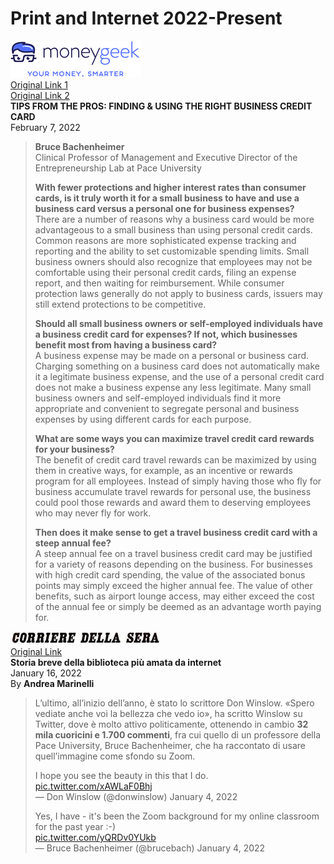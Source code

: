 # Print and Internet 2022-Present

[![moneygeek](images/moneygeek.png)](https://www.moneygeek.com/credit-cards/business/#expert=bruce-bachenheimer) <br/>
[Original Link 1](https://www.moneygeek.com/credit-cards/business/#expert=bruce-bachenheimer) <br/>
[Original Link 2](https://www.moneygeek.com/credit-cards/business/best-travel/#expert=bruce-bachenheimer) <br/>
**TIPS FROM THE PROS: FINDING & USING THE RIGHT BUSINESS CREDIT CARD** <br/>
February 7, 2022 <br/>
> **Bruce Bachenheimer** <br/>
> Clinical Professor of Management and Executive Director of the Entrepreneurship Lab at Pace University
>  
> **With fewer protections and higher interest rates than consumer cards, is it truly worth it for a small business to have and use a business card versus a personal one for business expenses?** <br/>
> There are a number of reasons why a business card would be more advantageous to a small business than using personal credit cards. Common reasons are more sophisticated expense tracking and reporting and the ability to set customizable spending limits. Small business owners should also recognize that employees may not be comfortable using their personal credit cards, filing an expense report, and then waiting for reimbursement. While consumer protection laws generally do not apply to business cards, issuers may still extend protections to be competitive.
> 
> **Should all small business owners or self-employed individuals have a business credit card for expenses? If not, which businesses benefit most from having a business card?** <br/>
> A business expense may be made on a personal or business card. Charging something on a business card does not automatically make it a legitimate business expense, and the use of a personal credit card does not make a business expense any less legitimate. Many small business owners and self-employed individuals find it more appropriate and convenient to segregate personal and business expenses by using different cards for each purpose.
> 
> **What are some ways you can maximize travel credit card rewards for your business?** <br/>
> The benefit of credit card travel rewards can be maximized by using them in creative ways, for example, as an incentive or rewards program for all employees. Instead of simply having those who fly for business accumulate travel rewards for personal use, the business could pool those rewards and award them to deserving employees who may never fly for work.
>
> 
> **Then does it make sense to get a travel business credit card with a steep annual fee?** <br/>
> A steep annual fee on a travel business credit card may be justified for a variety of reasons depending on the business. For businesses with high credit card spending, the value of the associated bonus points may simply exceed the higher annual fee. The value of other benefits, such as airport lounge access, may either exceed the cost of the annual fee or simply be deemed as an advantage worth paying for.

[![Corriere Della Sera](images/corrieredellasera.jpg)](https://www.corriere.it/esteri/22_gennaio_16/storia-breve-biblioteca-piu-amata-internet-c00c7bde-76bf-11ec-a0d8-6b985098cc00.shtml) <br/>
[Original Link](https://www.corriere.it/esteri/22_gennaio_16/storia-breve-biblioteca-piu-amata-internet-c00c7bde-76bf-11ec-a0d8-6b985098cc00.shtml) <br/>
**Storia breve della biblioteca più amata da internet** <br/>
January 16, 2022 <br/>
By **Andrea Marinelli** <br/>
> L’ultimo, all’inizio dell’anno, è stato lo scrittore Don Winslow. «Spero vediate anche voi la bellezza che vedo io», ha scritto Winslow su Twitter, dove è molto attivo politicamente, ottenendo in cambio **32 mila cuoricini e 1.700 commenti**, fra cui quello di un professore della Pace University, Bruce Bachenheimer, che ha raccontato di usare quell’immagine come sfondo su Zoom.
>
> I hope you see the beauty in this that I do. <br/>
> [pic.twitter.com/xAWLaF0Bhj](pic.twitter.com/xAWLaF0Bhj) <br/>
> — Don Winslow (@donwinslow) January 4, 2022  <br/>
> 
> Yes, I have - it's been the Zoom background for my online classroom for the past year :-) <br/>
> [pic.twitter.com/yQRDv0YUkb](pic.twitter.com/yQRDv0YUkb) <br/>
> — Bruce Bachenheimer (@brucebach) January 4, 2022 <br/>




